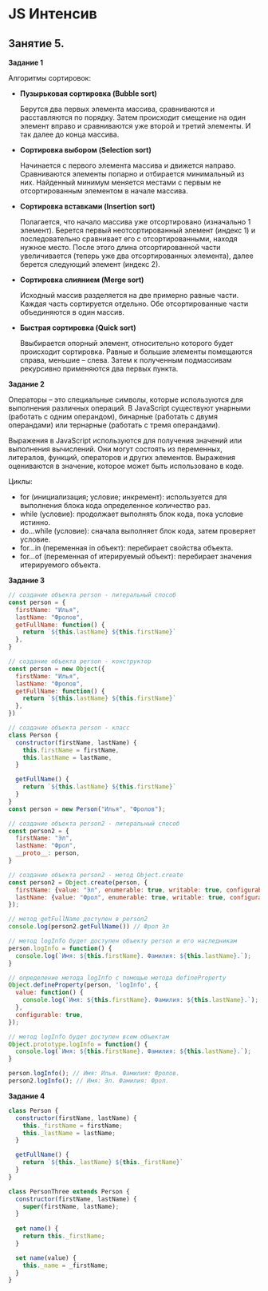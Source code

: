 # JS Интенсив
## Занятие 5.

__Задание 1__

Алгоритмы сортировок:
* __Пузырьковая сортировка (Bubble sort)__
  
  Берутся два первых элемента массива, сравниваются и расставляются по порядку. Затем происходит смещение на один элемент вправо и сравниваются уже второй и третий элементы. И так далее до конца массива.
* __Сортировка выбором (Selection sort)__
  
  Начинается с первого элемента массива и движется направо. Сравниваются элементы попарно и отбирается минимальный из них. Найденный минимум меняется местами с первым не отсортированным элементом в начале массива.
* __Сортировка вставками (Insertion sort)__
  
  Полагается, что начало массива уже отсортировано (изначально 1 элемент). Берется первый неотсортированный элемент (индекс 1) и последовательно сравнивает его с отсортированными, находя нужное место. После этого длина отсортированной части увеличивается (теперь уже два отсортированных элемента), далее берется следующий элемент (индекс 2).
* __Сортировка слиянием (Merge sort)__
  
  Исходный массив разделяется на две примерно равные части. Каждая часть сортируется отдельно. Обе отсортированные части объединяются в один массив.
* __Быстрая сортировка (Quick sort)__
  
  Ввыбирается опорный элемент, относительно которого будет происходит сортировка. Равные и большие элементы помещаются справа, меньшие – слева. Затем к полученным подмассивам рекурсивно применяются два первых пункта.

__Задание 2__

Операторы – это специальные символы, которые используются для выполнения различных операций. В JavaScript существуют унарными (работать с одним операндом), бинарные (работать с двумя операндами) или тернарные (работать с тремя операндами).

Выражения в JavaScript используются для получения значений или выполнения вычислений. Они могут состоять из переменных, литералов, функций, операторов и других элементов. Выражения оцениваются в значение, которое может быть использовано в коде.

Циклы:
* for (инициализация; условие; инкремент): используется для выполнения блока кода определенное количество раз.
* while (условие): продолжает выполнять блок кода, пока условие истинно.
* do…while (условие): сначала выполняет блок кода, затем проверяет условие.
* for…in (переменная in объект): перебирает свойства объекта.
* for…of (переменная of итерируемый объект): перебирает значения итерируемого объекта.

__Задание 3__

```js
// создание объекта person - литеральный способ
const person = {
  firstName: "Илья",
  lastName: "Фролов",
  getFullName: function() {
    return `${this.lastName} ${this.firstName}`
  },
}

// создание объекта person - конструктор
const person = new Object({
  firstName: "Илья",
  lastName: "Фролов",
  getFullName: function() {
    return `${this.lastName} ${this.firstName}`
  },
})

// создание объекта person - класс
class Person {
  constructor(firstName, lastName) {
    this.firstName = firstName,
    this.lastName = lastName,
  }

  getFullName() {
    return `${this.lastName} ${this.firstName}`
  }
}
const person = new Person("Илья", "Фролов");

// создание объекта person2 - литеральный способ
const person2 = {
  firstName: "Эл",
  lastName: "Фрол",
  __proto__: person,
}

// создание объекта person2 - метод Object.create
const person2 = Object.create(person, {
  firstName: {value: "Эл", enumerable: true, writable: true, configurable: true},
  lastName: {value: "Фрол", enumerable: true, writable: true, configurable: true},
});

// метод getFullName доступен в person2
console.log(person2.getFullName()) // Фрол Эл

// метод logInfo будет доступен объекту person и его наследникам
person.logInfo = function() {
  console.log(`Имя: ${this.firstName}. Фамилия: ${this.lastName}.`);
}

// определение метода logInfo с помощью метода defineProperty
Object.defineProperty(person, 'logInfo', {
  value: function() {
    console.log(`Имя: ${this.firstName}. Фамилия: ${this.lastName}.`);
  },
  configurable: true,
});

// метод logInfo будет доступен всем объектам
Object.prototype.logInfo = function() {
  console.log(`Имя: ${this.firstName}. Фамилия: ${this.lastName}.`);
}

person.logInfo(); // Имя: Илья. Фамилия: Фролов.
person2.logInfo(); // Имя: Эл. Фамилия: Фрол.
```

__Задание 4__

```js
class Person {
  constructor(firstName, lastName) {
    this._firstName = firstName;
    this._lastName = lastName;
  }

  getFullName() {
    return `${this._lastName} ${this._firstName}`
  }
}

class PersonThree extends Person {
  constructor(firstName, lastName) {
    super(firstName, lastName);
  }
  
  get name() {
    return this._firstName;
  }

  set name(value) {
    this._name = _firstName;
  }
}
```
